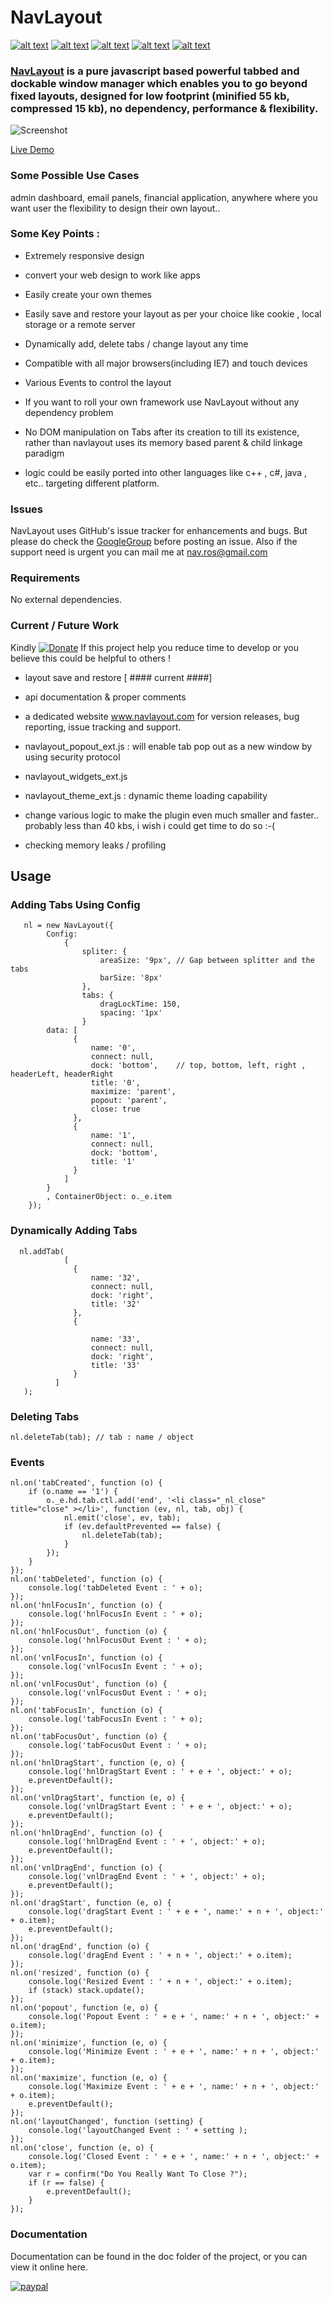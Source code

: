 # NavLayout #  
[![alt text][1.1]][1]
[![alt text][2.1]][2]
[![alt text][3.1]][3]
[![alt text][4.1]][4]
[![alt text][5.1]][5]

[1.1]: http://i.imgur.com/tXSoThF.png (twitter)
[2.1]: http://i.imgur.com/P3YfQoD.png (facebook)
[3.1]: http://i.imgur.com/YckIOms.png (tumblr)
[4.1]: http://i.imgur.com/1AGmwO3.png (dribbble)
[5.1]: http://i.imgur.com/0o48UoR.png (github)

[1]: http://www.twitter.com/NavLayout
[2]: http://www.facebook.com/NavLayout
[3]: http://navlayout.tumblr.com
[4]: http://dribbble.com/NavLayout
[5]: http://www.github.com/navrosh/NavLayout

### [NavLayout](https://navrosh.github.io/NavLayout/) is a pure javascript based powerful tabbed and dockable window manager which enables you to go beyond fixed layouts, designed for low footprint (minified 55 kb, compressed 15 kb), no dependency, performance & flexibility. ###

![Screenshot](demo.gif)

[Live Demo](https://navrosh.github.io/NavLayout/)


### Some Possible Use Cases ###

admin dashboard, email panels, financial application, anywhere where you want user the flexibility to design their own layout..


### Some Key Points : ###

* Extremely responsive design

* convert your web design to work like apps

* Easily create your own themes

* Easily save and restore your layout as per your choice like cookie , local storage or a remote server

* Dynamically add, delete tabs / change layout any time

* Compatible with all major browsers(including IE7) and touch devices 

* Various Events to control the layout

* If you want to roll your own framework use NavLayout without any dependency problem 

* No DOM manipulation on Tabs after its creation to till its existence, rather than navlayout uses its memory based parent & child linkage paradigm

* logic could be easily ported into other languages like c++ , c#, java , etc.. targeting different platform.

### Issues ###

NavLayout uses GitHub's issue tracker for enhancements and bugs. But please do check the [GoogleGroup](https://groups.google.com/forum/#!forum/navlayout) before posting an issue. Also if the support need is urgent you can mail me at nav.ros@gmail.com

### Requirements ###

No external dependencies.

### Current / Future Work ###
Kindly [![Donate](https://img.shields.io/badge/Donate-PayPal-green.svg)](https://www.paypal.me/navlayout) If this project help you reduce time to develop or you believe this could be helpful to others !

* layout save and restore [ #### current ####]

* api documentation & proper comments

* a dedicated website www.navlayout.com for version releases, bug reporting, issue tracking and support.

* navlayout_popout_ext.js : will enable tab pop out as a new window by using security protocol 

* navlayout_widgets_ext.js 

* navlayout_theme_ext.js :  dynamic theme loading capability

* change various logic to make the plugin even much smaller and faster.. probably less than 40 kbs, i wish i could get time to do so :-( 

* checking memory leaks / profiling

## Usage ##

### Adding Tabs Using Config ###

       nl = new NavLayout({
            Config:
                {
                    spliter: {
                        areaSize: '9px', // Gap between splitter and the tabs
                        barSize: '8px'
                    },
                    tabs: {
                        dragLockTime: 150,
                        spacing: '1px'
                    }
            data: [
                  {
                      name: '0',
                      connect: null,
                      dock: 'bottom',    // top, bottom, left, right , headerLeft, headerRight 
                      title: '0',
                      maximize: 'parent',
                      popout: 'parent',
                      close: true
                  },
                  {
                      name: '1',
                      connect: null,
                      dock: 'bottom',
                      title: '1'
                  }
                ]
            }
            , ContainerObject: o._e.item
        });
          
### Dynamically Adding Tabs ###

      nl.addTab(
                [
                  {
                      name: '32',
                      connect: null,
                      dock: 'right',
                      title: '32'
                  },
                  {

                      name: '33',
                      connect: null,
                      dock: 'right',
                      title: '33'
                  }
              ]
       );
       

### Deleting Tabs ###

    nl.deleteTab(tab); // tab : name / object
    
### Events ###
    
    nl.on('tabCreated', function (o) {
        if (o.name == '1') {
            o._e.hd.tab.ctl.add('end', '<li class="_nl_close" title="close" ></li>', function (ev, nl, tab, obj) {
                nl.emit('close', ev, tab);
                if (ev.defaultPrevented == false) {
                    nl.deleteTab(tab);
                }
            });
        }
    });
    nl.on('tabDeleted', function (o) {
        console.log('tabDeleted Event : ' + o);
    });
    nl.on('hnlFocusIn', function (o) {
        console.log('hnlFocusIn Event : ' + o);
    });
    nl.on('hnlFocusOut', function (o) {
        console.log('hnlFocusOut Event : ' + o);
    });
    nl.on('vnlFocusIn', function (o) {
        console.log('vnlFocusIn Event : ' + o);
    });
    nl.on('vnlFocusOut', function (o) {
        console.log('vnlFocusOut Event : ' + o);
    });
    nl.on('tabFocusIn', function (o) {
        console.log('tabFocusIn Event : ' + o);
    });
    nl.on('tabFocusOut', function (o) {
        console.log('tabFocusOut Event : ' + o);
    });
    nl.on('hnlDragStart', function (e, o) {
        console.log('hnlDragStart Event : ' + e + ', object:' + o);
        e.preventDefault();
    });
    nl.on('vnlDragStart', function (e, o) {
        console.log('vnlDragStart Event : ' + e + ', object:' + o);
        e.preventDefault();
    });
    nl.on('hnlDragEnd', function (o) {
        console.log('hnlDragEnd Event : ' + ', object:' + o);
        e.preventDefault();
    });
    nl.on('vnlDragEnd', function (o) {
        console.log('vnlDragEnd Event : ' + ', object:' + o);
        e.preventDefault();
    });
    nl.on('dragStart', function (e, o) {
        console.log('dragStart Event : ' + e + ', name:' + n + ', object:' + o.item);
        e.preventDefault();
    });
    nl.on('dragEnd', function (o) {
        console.log('dragEnd Event : ' + n + ', object:' + o.item);
    });
    nl.on('resized', function (o) {
        console.log('Resized Event : ' + n + ', object:' + o.item);
        if (stack) stack.update();
    });
    nl.on('popout', function (e, o) {
        console.log('Popout Event : ' + e + ', name:' + n + ', object:' + o.item);
    });
    nl.on('minimize', function (e, o) {
        console.log('Minimize Event : ' + e + ', name:' + n + ', object:' + o.item);
    });
    nl.on('maximize', function (e, o) {
        console.log('Maximize Event : ' + e + ', name:' + n + ', object:' + o.item);
        e.preventDefault();
    });
    nl.on('layoutChanged', function (setting) {
        console.log('layoutChanged Event : ' + setting );        
    });
    nl.on('close', function (e, o) {
        console.log('Closed Event : ' + e + ', name:' + n + ', object:' + o.item);
        var r = confirm("Do You Really Want To Close ?");
        if (r == false) {
            e.preventDefault();
        }
    });
    
   
### Documentation ###

Documentation can be found in the doc folder of the project, or you can view it online here.


[![paypal](https://www.paypalobjects.com/en_US/i/btn/btn_donateCC_LG.gif)](https://www.paypal.me/navlayout)

